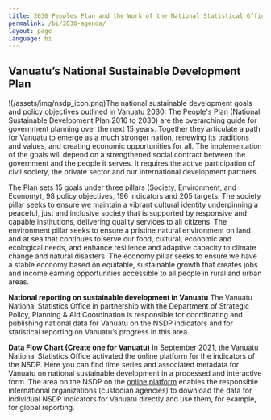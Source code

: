 ```yaml
---
title: 2030 Peoples Plan and the Work of the National Statistical Office
permalink: /bi/2030-agenda/
layout: page
language: bi
---
```


## Vanuatu’s National Sustainable Development Plan
 
!(/assets/img/nsdp_icon.png)The national sustainable development goals and policy objectives outlined in Vanuatu 2030: The People's Plan (National Sustainable Development Plan    2016 to 2030) are the overarching guide for government planning over the next 15 years. Together they articulate a path for Vanuatu to emerge as a much stronger nation, renewing its traditions and values, and creating economic opportunities for all. The implementation of the goals will depend on a strengthened social contract between the government and the people it serves. It requires the active participation of civil society, the private sector and our international development partners.

The Plan sets 15 goals under three pillars (Society, Environment, and Economy), 98 policy objectives, 196 indicators and 205 targets. The society pillar seeks to ensure we maintain a vibrant cultural identity underpinning a peaceful, just and inclusive society that is supported by responsive and capable institutions, delivering quality services to all citizens. The environment pillar seeks to ensure a pristine natural environment on land and at sea that continues to serve our food, cultural, economic and ecological needs, and enhance resilience and adaptive capacity to climate change and natural disasters. The economy pillar seeks to ensure we have a stable economy based on equitable, sustainable growth that creates jobs and income earning opportunities accessible to all people in rural and urban areas.

**National reporting on sustainable development in Vanuatu**
The Vanuatu National Statistics Office in partnership with the Department of Strategic Policy, Planning & Aid Coordination is responsible for coordinating and publishing national data for Vanuatu on the NSDP indicators and for statistical reporting on Vanuatu’s progress in this area.

**Data Flow Chart (Create one for Vanuatu)**
In September 2021, the Vanuatu National Statistics Office activated the online platform for the indicators of the NSDP. Here you can find time series and associated metadata for Vanuatu on national sustainable development in a processed and interactive form. The area on the NSDP on the [online platform](https://sustainabledevelopment-germany.github.io/) enables the responsible international organizations (custodian agencies) to download the data for individual NSDP indicators for Vanuatu directly and use them, for example, for global reporting. 
